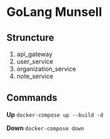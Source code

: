 # GoLang Munsell

## Struncture
1. api_gateway
2. user_service
3. organization_service
4. note_service

## Commands

**Up**
`docker-compose up --build -d`

**Down**
`docker-compose down`
